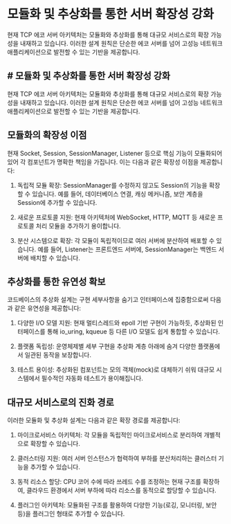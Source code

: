 
# 모듈화 및 추상화를 통한 서버 확장성 강화

현재 TCP 에코 서버 아키텍처는 모듈화와 추상화를 통해 대규모 서비스로의 확장 가능성을 내재하고 있습니다. 이러한 설계 원칙은 단순한 에코 서버를 넘어 고성능 네트워크 애플리케이션으로 발전할 수 있는 기반을 제공합니다.

## # 모듈화 및 추상화를 통한 서버 확장성 강화

현재 TCP 에코 서버 아키텍처는 모듈화와 추상화를 통해 대규모 서비스로의 확장 가능성을 내재하고 있습니다. 이러한 설계 원칙은 단순한 에코 서버를 넘어 고성능 네트워크 애플리케이션으로 발전할 수 있는 기반을 제공합니다.

## 모듈화의 확장성 이점

현재 Socket, Session, SessionManager, Listener 등으로 핵심 기능이 모듈화되어 있어 각 컴포넌트가 명확한 책임을 가집니다. 이는 다음과 같은 확장성 이점을 제공합니다:

1. 독립적 모듈 확장: SessionManager를 수정하지 않고도 Session의 기능을 확장할 수 있습니다. 예를 들어, 데이터베이스 연결, 캐싱 메커니즘, 보안 계층을 Session에 추가할 수 있습니다.

2. 새로운 프로토콜 지원: 현재 아키텍처에 WebSocket, HTTP, MQTT 등 새로운 프로토콜 처리 모듈을 추가하기 용이합니다.

3. 분산 시스템으로 확장: 각 모듈이 독립적이므로 여러 서버에 분산하여 배포할 수 있습니다. 예를 들어, Listener는 프론트엔드 서버에, SessionManager는 백엔드 서버에 배치할 수 있습니다.

## 추상화를 통한 유연성 확보

코드베이스의 추상화 설계는 구현 세부사항을 숨기고 인터페이스에 집중함으로써 다음과 같은 유연성을 제공합니다:

1. 다양한 I/O 모델 지원: 현재 멀티스레드와 epoll 기반 구현이 가능하듯, 추상화된 인터페이스를 통해 io_uring, kqueue 등 다른 I/O 모델도 쉽게 통합할 수 있습니다.

2. 플랫폼 독립성: 운영체제별 세부 구현을 추상화 계층 아래에 숨겨 다양한 플랫폼에서 일관된 동작을 보장합니다.

3. 테스트 용이성: 추상화된 컴포넌트는 모의 객체(mock)로 대체하기 쉬워 대규모 시스템에서 필수적인 자동화 테스트가 용이해집니다.

## 대규모 서비스로의 진화 경로

이러한 모듈화 및 추상화 설계는 다음과 같은 확장 경로를 제공합니다:

1. 마이크로서비스 아키텍처: 각 모듈을 독립적인 마이크로서비스로 분리하여 개별적으로 확장할 수 있습니다.

2. 클러스터링 지원: 여러 서버 인스턴스가 협력하여 부하를 분산처리하는 클러스터 기능을 추가할 수 있습니다.

3. 동적 리소스 할당: CPU 코어 수에 따라 쓰레드 수를 조정하는 현재 구조를 확장하여, 클라우드 환경에서 서버 부하에 따라 리소스를 동적으로 할당할 수 있습니다.

4. 플러그인 아키텍처: 모듈화된 구조를 활용하여 다양한 기능(로깅, 모니터링, 보안 등)을 플러그인 형태로 추가할 수 있습니다.

